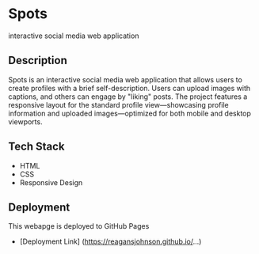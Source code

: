 # Spots

interactive social media web application

## Description

Spots is an interactive social media web application that allows users to create profiles with a brief self-description. Users can upload images with captions, and others can engage by "liking" posts. The project features a responsive layout for the standard profile view—showcasing profile information and uploaded images—optimized for both mobile and desktop viewports.

## Tech Stack

- HTML
- CSS
- Responsive Design

## Deployment

This webapge is deployed to GitHub Pages

- [Deployment Link] (https://reagansjohnson.github.io/...)
